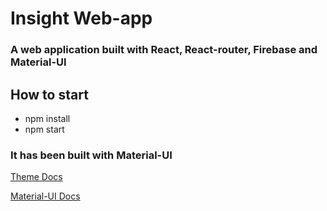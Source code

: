 # Insight Web-app 
### A web application built with React, React-router, Firebase and Material-UI

## How to start

- npm install 
- npm start

### It has been built with Material-UI
[Theme Docs](https://demos.creative-tim.com/material-kit-react/#/documentation/tutorial)

[Material-UI Docs](https://material-ui.com/getting-started/installation/)